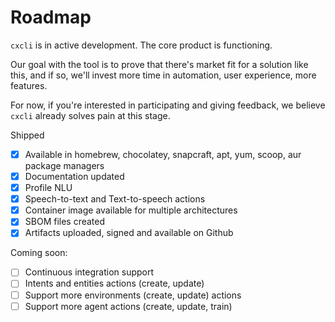 # Roadmap

`cxcli` is in active development. The core product is functioning.

Our goal with the tool is to prove that there's market fit for a solution like this, and if so, we'll invest more time in automation, user experience, more features.

For now, if you're interested in participating and giving feedback, we believe `cxcli` already solves pain at this stage.

Shipped

* [x] Available in homebrew, chocolatey, snapcraft, apt, yum, scoop, aur package managers 
* [x] Documentation updated
* [x] Profile NLU
* [x] Speech-to-text and Text-to-speech actions
* [x] Container image available for multiple architectures
* [x] SBOM files created
* [x] Artifacts uploaded, signed and available on Github

Coming soon:

* [ ] Continuous integration support
* [ ] Intents and entities actions (create, update)
* [ ] Support more environments (create, update) actions
* [ ] Support more agent actions (create, update, train)
